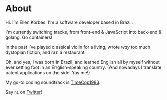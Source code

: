 # About

Hi. I’m Ellen Körbes. I'm a software developer based in Brazil.

I'm currently switching tracks, from front-end & JavaScript into back-end & golang. Go containers!

In the past I’ve played classical violin for a living, wrote *way* too much dystopian fiction, and ran a restaurant.

Oh, and yes, I was born in Brazil, and learned English all by myself without ever setting foot in an English-speaking country. (And nowadays I translate patent applications on the side! Yay me!)

My go-to coding soundtrack is [TimeCop1983](https://timecop1983.bandcamp.com/).

Say `hi` on <a href="https://twitter.com/intent/tweet?text=@ellenkorbes%20Hi!" rel="nofollow" target="_blank" title="Share on Twitter">Twitter</a>!
